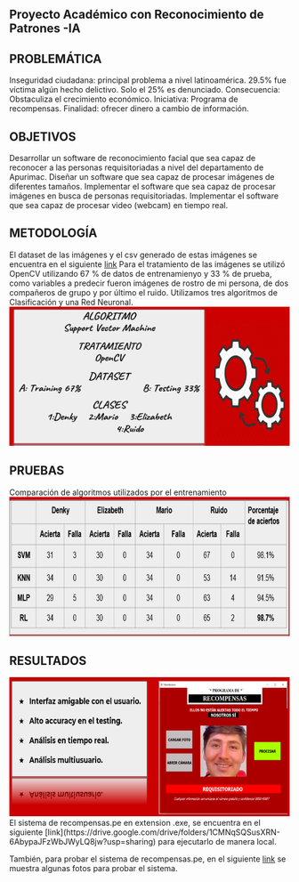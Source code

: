 ## Proyecto Académico con Reconocimiento de Patrones -IA ##
## PROBLEMÁTICA ## 
Inseguridad ciudadana: principal problema a nivel latinoamérica.
29.5% fue víctima algún hecho delictivo.
Solo el 25% es denunciado. 
Consecuencia: Obstaculiza el crecimiento económico.
Iniciativa: Programa de recompensas.
Finalidad: ofrecer dinero a cambio de información.

## OBJETIVOS ##
Desarrollar un software de reconocimiento facial que sea capaz de reconocer a las personas requisitoriadas a nivel del departamento de Apurimac.
Diseñar un software que sea capaz de procesar imágenes de diferentes tamaños.
Implementar el software que sea capaz de procesar imágenes en busca de personas requisitoriadas.
Implementar el software que sea capaz de procesar video (webcam) en tiempo real.

## METODOLOGÍA ##
El dataset de las imágenes y el csv generado de estas imágenes se encuentra
en el siguiente [link](https://drive.google.com/drive/folders/10mIg8AHHEsoDVCQMe7i53LxSDsD0pUFT?usp=sharing) 
Para el tratamiento de las imágenes se utilizó OpenCV utilizando 67 % de datos de entrenamienyo y 33 % de prueba, 
como variables a predecir fueron imágenes de rostro de mi persona, de dos compañeros de grupo y por último el ruido.
Utilizamos tres algoritmos de Clasificación y una Red Neuronal.
<img src="images/algoritmo.PNG" width="600" height="250" >

## PRUEBAS ##
Comparación de algoritmos utilizados por el entrenamiento
<img src="images/resultados.PNG" width="600" height="250">

## RESULTADOS ## 
<img src="images/resultados 2.PNG" width="600" height="250" >
El sistema de recompensas.pe en extension .exe, se encuentra en el siguiente [link](https://drive.google.com/drive/folders/1CMNqSQSusXRN-6AbypaJFzWbJWyLQ8jw?usp=sharing) para ejecutarlo de manera local.

También, para probar el sistema de recompensas.pe, en el siguiente [link](https://drive.google.com/drive/folders/1HVvS6R_Du6kIBsKcrNsP9PMyK6KdiWwT?usp=sharing)
se muestra algunas fotos para probar el sistema. 
